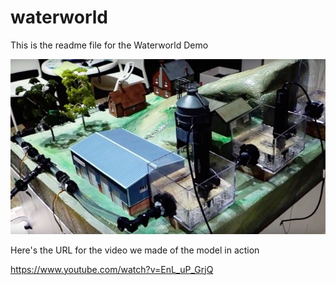 # waterworld

This is the readme file for the Waterworld Demo

![](2016-05-30_12-18-35.jpg)

Here's the URL for the video we made of the model in action

https://www.youtube.com/watch?v=EnL_uP_GrjQ
